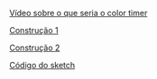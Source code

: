 

[Vídeo sobre o que seria o color timer](https://youtu.be/PruCrVLWg-8)


[Construção 1](IMG_20210721_103421447.jpg)


[Construção 2](IMG_20210721_110105230.jpg)


[Código do sketch](strandtest-ParaColorTimer-ArduinoMega-2021-07-20.ino)

